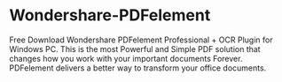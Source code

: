 # Wondershare-PDFelement
Free Download Wondershare PDFelement Professional + OCR Plugin for Windows PC. This is the most Powerful and Simple PDF solution that changes how you work with your important documents Forever. PDFelement delivers a better way to transform your office documents.
